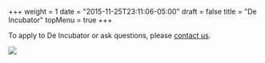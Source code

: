 +++
weight = 1
date = "2015-11-25T23:11:06-05:00"
draft = false
title = "De Incubator"
topMenu = true
+++

To apply to De Incubator or ask questions, please [contact us](/contact).

<img src="http://i.imgur.com/n9rUuqo.png" align="middle">
